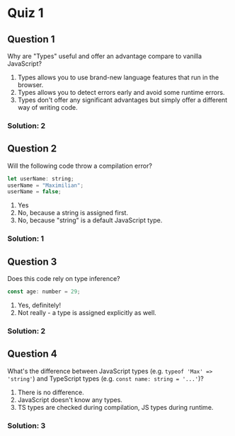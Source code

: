 # Quiz 1

## Question 1

Why are "Types" useful and offer an advantage compare to vanilla JavaScript?

1. Types allows you to use brand-new language features that run in the browser.
2. Types allows you to detect errors early and avoid some runtime errors.
3. Types don't offer any significant advantages but simply offer a different way of writing code.

### Solution: 2

## Question 2

Will the following code throw a compilation error?

```js
let userName: string;
userName = "Maximilian";
userName = false;
```

1. Yes
2. No, because a string is assigned first.
3. No, because "string" is a default JavaScript type.

### Solution: 1

## Question 3

Does this code rely on type inference?

```js
const age: number = 29;
```

1. Yes, definitely!
2. Not really - a type is assigned explicitly as well.

### Solution: 2

## Question 4

What's the difference between JavaScript types (e.g. `typeof 'Max' => 'string'`) and TypeScript types (e.g. `const name: string = '...'`)?

1. There is no difference.
2. JavaScript doesn't know any types.
3. TS types are checked during compilation, JS types during runtime.

### Solution: 3
